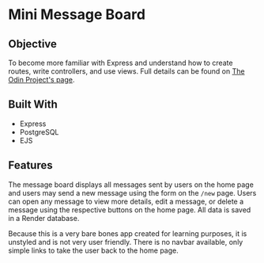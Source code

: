 # Mini Message Board

## Objective

To become more familiar with Express and understand how to create routes, write controllers, and use views. Full details can be found on [The Odin Project's page](https://www.theodinproject.com/lessons/node-path-nodejs-mini-message-board).

## Built With

- Express
- PostgreSQL
- EJS

## Features

The message board displays all messages sent by users on the home page and users may send a new message using the form on the `/new` page. Users can open any message to view more details, edit a message, or delete a message using the respective buttons on the home page. All data is saved in a Render database.

Because this is a very bare bones app created for learning purposes, it is unstyled and is not very user friendly. There is no navbar available, only simple links to take the user back to the home page.